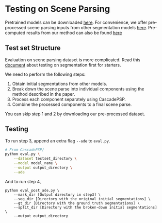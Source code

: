 # Testing on Scene Parsing

Pretrained models can be downloaded [here](models.md). 
For convenience, we offer pre-processed scene parsing inputs from other segmentation models [here](dataset.md). Pre-computed results from our method can also be found [here](dataset.md)

## Test set Structure
Evaluation on scene parsing dataset is more complicated. Read this [document](testing_segmentation.md) about testing on segmentation first for starters. 

We need to perform the following steps:

1. Obtain initial segmentations from other models.
2. Break down the scene parse into individual components using the method described in the paper.
3. Process each component separately using CascadePSP.
4. Combine the processed components to a final scene parse.

You can skip step 1 and 2 by downloading our pre-processed dataset. 

## Testing

To run step 3, append an extra flag `--ade` to `eval.py`.
``` bash
# From CascadePSP/
python eval.py \
    --dataset testset_directory \
    --model model_name \
    --output output_directory \
    --ade
```

And to run step 4, 

``` 
python eval_post_ade.py \
    --mask_dir [Output directory in step3] \
    --seg_dir [Directory with the original initial segmentations] \
    --gt_dir [Directory with the ground truth segmentations] \
    --split_dir [Directory with the broken-down initial segmentations] \
    --output output_directory
```
